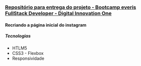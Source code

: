 ### [Repositório para entrega do projeto - Bootcamp everis FullStack Developer - Digital Innovation One](https://web.digitalinnovation.one/track/everis-fullstack-developer?) 
#### Recriando a página inicial do instagram

##### Tecnologias
* HTLM5
* CSS3 - Flexbox
* Responsividade 
